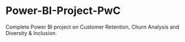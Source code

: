# Power-BI-Project-PwC
Complete Power BI project on Customer Retention, Churn Analysis and Diversity & Inclusion.
